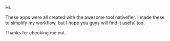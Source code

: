 Hi. 

These apps were all created with the awesome tool nativefier. I made these to simplify my workflow, but I hope you guys will find it useful too. 

Thanks for checking me out.

